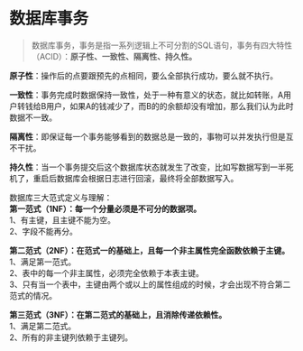 # 数据库事务

>数据库事务，事务是指一系列逻辑上不可分割的SQL语句，事务有四大特性（ACID）：**原子性、一致性、隔离性、持久性。**

**原子性**：操作后的点要跟预先的点相同，要么全部执行成功，要么就不执行。

**一致性**：事务完成时数据保持一致性，处于一种有意义的状态，就比如转账，A用户转钱给B用户，如果A的钱减少了，而B的的余额却没有增加，那么我们认为此时数据不一致。

**隔离性**：即保证每一个事务能够看到的数据总是一致的，事物可以并发执行但是互不干扰。

**持久性**：当一个事务提交后这个数据库状态就发生了改变，比如写数据写到一半死机了，重启后数据库会根据日志进行回滚，最终将全部数据写入。

数据库三大范式定义与理解：  
**第一范式（1NF）：每一个分量必须是不可分的数据项。**  
1、有主键，且主键不能为空。  
2、字段不能再分。

**第二范式（2NF）：在范式一的基础上，且每一个非主属性完全函数依赖于主键。**  
1、满足第一范式。  
2、表中的每一个非主属性，必须完全依赖于本表主键。  
3、只有当一个表中，主键由两个或以上的属性组成的时候，才会出现不符合第二范式的情况。

**第三范式（3NF）：在第二范式的基础上，且消除传递依赖性。**  
1、满足第二范式。  
2、所有的非主键列依赖于主键列。